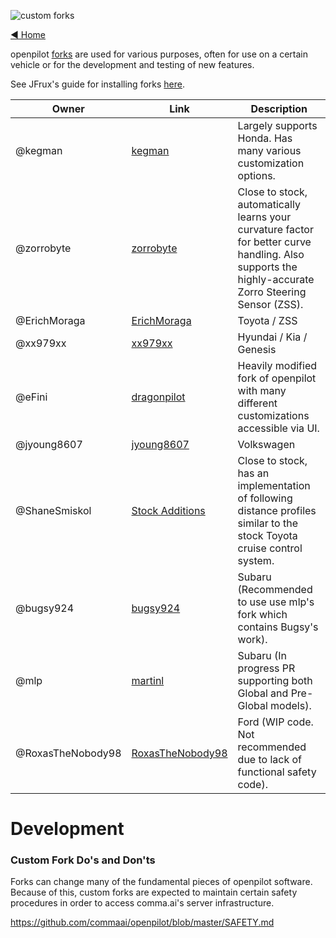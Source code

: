 ![custom forks](https://user-images.githubusercontent.com/37757984/82701890-d2a56880-9c25-11ea-8ed8-fc287b7ae883.png)

[◄ Home](https://github.com/commaai/openpilot/wiki)

openpilot [forks](https://en.wikipedia.org/wiki/Fork_(software_development)) are used for various purposes, often for use on a certain vehicle or for the development and testing of new features.

See JFrux's guide for installing forks [here](https://medium.com/@jfrux/comma-eon-installing-a-fork-of-openpilot-5c2b5c134b4b).


Owner         | Link                                                                | Description
------------- | ------------------------------------------------------------------- | -----------------------
@kegman       | [kegman](https://github.com/kegman/openpilot)                       | Largely supports Honda. Has many various customization options.
@zorrobyte        | [zorrobyte](https://github.com/zorrobyte/openpilot)                 | Close to stock, automatically learns your curvature factor for better curve handling. Also supports the highly-accurate Zorro Steering Sensor (ZSS).
@ErichMoraga      | [ErichMoraga](https://github.com/ErichMoraga/openpilot)             | Toyota / ZSS
@xx979xx          | [xx979xx](https://github.com/xx979xx/openpilot/tree/HKG_community)  | Hyundai / Kia / Genesis
@eFini            | [dragonpilot](https://github.com/dragonpilot-community/dragonpilot) | Heavily modified fork of openpilot with many different customizations accessible via UI.
@jyoung8607       | [jyoung8607](https://github.com/jyoung8607/openpilot)               | Volkswagen
@ShaneSmiskol     | [Stock Additions](https://github.com/ShaneSmiskol/openpilot)        | Close to stock, has an implementation of following distance profiles similar to the stock Toyota cruise control system.
@bugsy924         | [bugsy924](https://github.com/bugsy924/openpilot)                   | Subaru (Recommended to use use mlp's fork which contains Bugsy's work).
@mlp              | [martinl](https://github.com/martinl/openpilot)                     | Subaru (In progress PR supporting both Global and Pre-Global models).
@RoxasTheNobody98 | [RoxasTheNobody98](https://github.com/roxasthenobody98/openpilot)  | Ford (WIP code. Not recommended due to lack of functional safety code).


# Development

### Custom Fork Do's and Don'ts

Forks can change many of the fundamental pieces of openpilot software. Because of this, custom forks are expected to maintain certain safety procedures in order to access comma.ai's server infrastructure. 

https://github.com/commaai/openpilot/blob/master/SAFETY.md